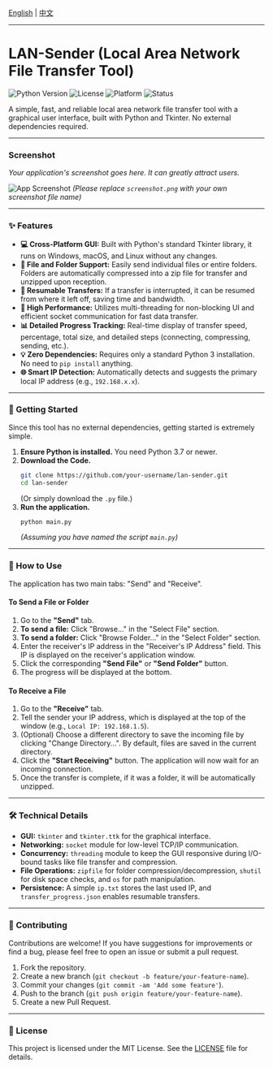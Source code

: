 [English](README.md) | [中文](README_zh.md)

---

# LAN-Sender (Local Area Network File Transfer Tool)

![Python Version](https://img.shields.io/badge/python-3.7+-blue.svg) ![License](https://img.shields.io/badge/license-MIT-green.svg) ![Platform](https://img.shields.io/badge/platform-Windows%20|%20macOS%20|%20Linux-lightgrey.svg) ![Status](https://img.shields.io/badge/status-active-brightgreen)

A simple, fast, and reliable local area network file transfer tool with a graphical user interface, built with Python and Tkinter. No external dependencies required.

---

### Screenshot

*Your application's screenshot goes here. It can greatly attract users.*

![App Screenshot](./screenshot.png) 
*(Please replace `screenshot.png` with your own screenshot file name)*

---

### ✨ Features

*   **💻 Cross-Platform GUI:** Built with Python's standard Tkinter library, it runs on Windows, macOS, and Linux without any changes.
*   **📂 File and Folder Support:** Easily send individual files or entire folders. Folders are automatically compressed into a zip file for transfer and unzipped upon reception.
*   **🔄 Resumable Transfers:** If a transfer is interrupted, it can be resumed from where it left off, saving time and bandwidth.
*   **🚀 High Performance:** Utilizes multi-threading for non-blocking UI and efficient socket communication for fast data transfer.
*   **📊 Detailed Progress Tracking:** Real-time display of transfer speed, percentage, total size, and detailed steps (connecting, compressing, sending, etc.).
*   **💡 Zero Dependencies:** Requires only a standard Python 3 installation. No need to `pip install` anything.
*   **🌐 Smart IP Detection:** Automatically detects and suggests the primary local IP address (e.g., `192.168.x.x`).

---

### 🚀 Getting Started

Since this tool has no external dependencies, getting started is extremely simple.

1.  **Ensure Python is installed.** You need Python 3.7 or newer.
2.  **Download the Code.**
    ```bash
    git clone https://github.com/your-username/lan-sender.git 
    cd lan-sender
    ```
    (Or simply download the `.py` file.)
3.  **Run the application.**
    ```bash
    python main.py
    ```
    *(Assuming you have named the script `main.py`)*

---

### 📖 How to Use

The application has two main tabs: "Send" and "Receive".

#### To Send a File or Folder

1.  Go to the **"Send"** tab.
2.  **To send a file:** Click "Browse..." in the "Select File" section.
3.  **To send a folder:** Click "Browse Folder..." in the "Select Folder" section.
4.  Enter the receiver's IP address in the "Receiver's IP Address" field. This IP is displayed on the receiver's application window.
5.  Click the corresponding **"Send File"** or **"Send Folder"** button.
6.  The progress will be displayed at the bottom.

#### To Receive a File

1.  Go to the **"Receive"** tab.
2.  Tell the sender your IP address, which is displayed at the top of the window (e.g., `Local IP: 192.168.1.5`).
3.  (Optional) Choose a different directory to save the incoming file by clicking "Change Directory...". By default, files are saved in the current directory.
4.  Click the **"Start Receiving"** button. The application will now wait for an incoming connection.
5.  Once the transfer is complete, if it was a folder, it will be automatically unzipped.

---

### 🛠️ Technical Details

*   **GUI:** `tkinter` and `tkinter.ttk` for the graphical interface.
*   **Networking:** `socket` module for low-level TCP/IP communication.
*   **Concurrency:** `threading` module to keep the GUI responsive during I/O-bound tasks like file transfer and compression.
*   **File Operations:** `zipfile` for folder compression/decompression, `shutil` for disk space checks, and `os` for path manipulation.
*   **Persistence:** A simple `ip.txt` stores the last used IP, and `transfer_progress.json` enables resumable transfers.

---

### 🤝 Contributing

Contributions are welcome! If you have suggestions for improvements or find a bug, please feel free to open an issue or submit a pull request.

1.  Fork the repository.
2.  Create a new branch (`git checkout -b feature/your-feature-name`).
3.  Commit your changes (`git commit -am 'Add some feature'`).
4.  Push to the branch (`git push origin feature/your-feature-name`).
5.  Create a new Pull Request.

---

### 📄 License

This project is licensed under the MIT License. See the [LICENSE](LICENSE) file for details.
